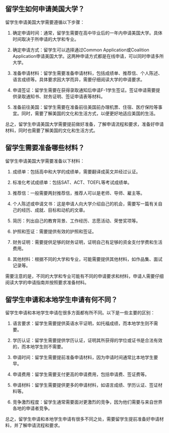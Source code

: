 ## 留学生如何申请美国大学？
留学生申请美国大学需要遵循以下步骤：

1. 确定申请时间：通常，留学生需要在高中毕业后的一年内申请美国大学。具体时间取决于所申请的大学和专业。

2. 确定申请方式：留学生可以选择通过Common Application或Coalition Application申请美国大学。这两种申请方式都是在线申请，可以同时申请多所大学。

3. 准备申请材料：留学生需要准备申请材料，包括成绩单、推荐信、个人陈述、语言成绩等。具体要求因大学而异，需要仔细阅读大学的申请要求。

4. 申请签证：留学生需要在获得录取通知后申请F-1学生签证。签证申请需要提供录取通知书、财务证明、签证申请表等材料。

5. 准备前往美国：留学生需要在准备前往美国前办理机票、住宿、医疗保险等事宜。同时，需要了解美国的文化和生活方式，以便更好地适应美国的生活。

总之，留学生申请美国大学需要提前做好准备，了解申请流程和要求，准备好申请材料，同时也需要了解美国的文化和生活方式。
## 留学生需要准备哪些材料？
留学生申请美国大学需要准备以下材料：

1. 成绩单：包括高中和大学的成绩单，需要翻译成英文并经过认证。

2. 标准化考试成绩单：包括SAT、ACT、TOEFL等考试成绩单。

3. 推荐信：一般需要两封推荐信，推荐人可以是老师、导师、雇主等。

4. 个人陈述或申请文书：这是申请人向大学介绍自己的机会，需要写一篇有关自己的经历、成就、目标和动机的文章。

5. 简历：列出自己的教育背景、工作经历、志愿活动、荣誉奖项等。

6. 护照和签证：需要提供有效的护照和签证。

7. 财务证明：需要提供足够的财务证明，证明自己有足够的资金支付学费和生活费用。

8. 其他材料：根据不同的大学和专业，可能需要提供其他材料，如作品集、面试记录等。

需要注意的是，不同的大学和专业可能有不同的申请要求和材料，申请人需要仔细阅读大学的申请指南并按照要求准备材料。
## 留学生申请和本地学生申请有何不同？
留学生申请和本地学生申请在很多方面都有所不同。以下是一些主要的区别：

1. 语言要求：留学生需要提供英语水平证明，如托福成绩，而本地学生则不需要。

2. 学历认证：留学生需要提供学历认证，证明其所获得的学位或证书是合法有效的，而本地学生则不需要。

3. 申请时间：留学生需要提前准备申请材料，因为申请时间通常比本地学生要早。

4. 申请费用：留学生需要支付更高的申请费用，包括申请费、签证费等。

5. 申请材料：留学生需要提供更多的申请材料，如语言成绩、学历认证、签证材料等。

6. 竞争激烈程度：留学生通常需要面对更激烈的竞争，因为他们需要与来自世界各地的申请者竞争。

总之，留学生申请和本地学生申请有很多不同之处，需要留学生提前准备好申请材料，并了解申请流程和要求。
